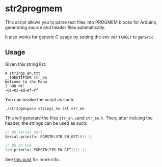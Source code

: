 # str2progmem

This script allows you to parse text files into PROGMEM blocks for Arduino, generating source and header files automatically.

It also works for generic C usage by setting the env var `TARGET` to `generic`.

## Usage

Given this string list:

```
# strings_en.txt
__IDENTIFIER str_en
Welcome to the Menu
I ¬9D NY!
¬01¬02¬ad¬0f¬ff
```

You can invoke the script as such:

```bash
./str2pgmspace strings_en.txt str_en
```

This will generate the files `str_en.c`and `str_en.h`. Then, after incluing the header, the strings can be used as such:

```cpp
// On serial port
Serial.println( PGMSTR(STR_EN_GET(0)) );

// On an LCD
lcd.println( PGMSTR(STR_EN_GET(1)) );
```

See [this post](https://www.camargo.eng.br/blog/2019/string-tables-in-flash-memory-on-arduino-script.html) for more info.
